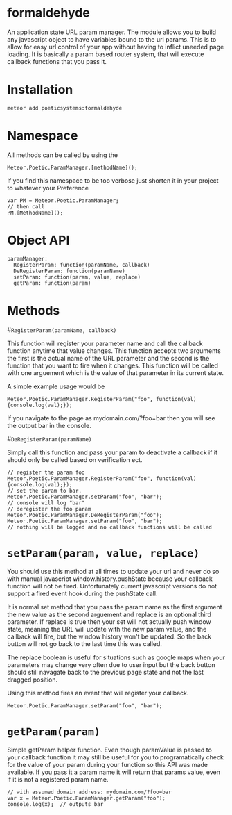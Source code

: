 # formaldehyde

An application state URL param manager. The module allows you to build any javascript object to have variables bound to the url params. This is to allow for easy url control of your app without having to inflict uneeded page loading.  It is basically a param based router system, that will execute callback functions that you pass it.

# Installation 

`meteor add poeticsystems:formaldehyde`

# Namespace

All methods can be called by using the 

`Meteor.Poetic.ParamManager.[methodName]();` 

If you find this namespace to be too verbose just shorten it in your project to whatever your Preference

```
var PM = Meteor.Poetic.ParamManager;
// then call
PM.[MethodName]();
```


# Object API

```
paramManager:
  RegisterParam: function(paramName, callback) 
  DeRegisterParam: function(paramName)
  setParam: function(param, value, replace) 
  getParam: function(param)
```

# Methods

#`RegisterParam(paramName, callback)`

This function will register your parameter name and call the callback function anytime that value changes. This function accepts two arguments the first is the actual name of the URL parameter and the second is the function that you want to fire when it changes.  This function will be called with one arguement which is the value of that parameter in its current state.

A simple example usage would be

`Meteor.Poetic.ParamManager.RegisterParam("foo", function(val){console.log(val);});`

If you navigate to the page as mydomain.com/?foo=bar then you will see the output bar in the console.

#`DeRegisterParam(paramName)`

Simply call this function and pass your param to deactivate a callback if it should only be called based on verification ect.

```
// register the param foo
Meteor.Poetic.ParamManager.RegisterParam("foo", function(val){console.log(val);});
// set the param to bar.
Meteor.Poetic.ParamManager.setParam("foo", "bar");
// console will log "bar"
// deregister the foo param 
Meteor.Poetic.ParamManager.DeRegisterParam("foo");
Meteor.Poetic.ParamManager.setParam("foo", "bar");
// nothing will be logged and no callback functions will be called
```
#  `setParam(param, value, replace)`

You should use this method at all times to update your url and never do so with manual javascript window.history.pushState because your callback function will not be fired. Unfortunately current javascript versions do not support a fired event hook during the pushState call.

It is normal set method that you pass the param name as the first argument the new value as the second arguement and replace is an optional third parameter. If replace is true then your set will not actually push window state, meaning the URL will update with the new param value, and the callback will fire, but the window history won't be updated. So the back button will not go back to the last time this was called.

The replace boolean is useful for situations such as google maps when your parameters may change very often due to user input but the back button should still navagate back to the previous page state and not the last dragged position.

Using this method fires an event that will register your callback.

`Meteor.Poetic.ParamManager.setParam("foo", "bar");`

#  `getParam(param)`

Simple getParam helper function. Even though paramValue is passed to your callback function it may still be useful for you to programatically check for the value of your param during your function so this API was made available. If you pass it a param name it will return that params value, even if it is not a registered param name.

```
// with assumed domain address: mydomain.com/?foo=bar
var x = Meteor.Poetic.ParamManager.getParam("foo");
console.log(x);  // outputs bar
```
